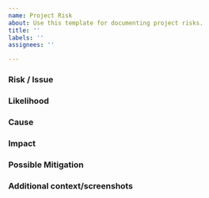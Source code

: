 ```yaml
---
name: Project Risk
about: Use this template for documenting project risks.
title: ''
labels: ''
assignees: ''

---
```


### Risk / Issue
<!--- A succinct name for the as you see it. 
Think. If this is a live security flaw, do NOT report it as a risk.
Instead, follow the guidelines in our SECURITY.md document at https://github.com/microsoft/green-energy-hub/blob/main/SECURITY.md
--->

### Likelihood
<!--- How likely is this risk - Certain/High/Low/Negligible 
Negligible
--->

### Cause
<!--- What event would cause this risk to become a certainty 
A blue moon co-incides with a high tide
--->

### Impact
<!--- What is the impact of this becoming a certainty 
We stop recording all data from 
--->

### Possible Mitigation
<!--- Only if you have suggestions on how to mitigate this risk -->

### Additional context/screenshots
<!--- Add any other context about the problem here. -->
